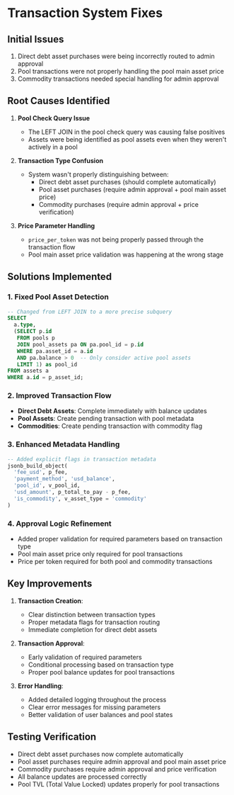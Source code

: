 # Transaction System Fixes

## Initial Issues
1. Direct debt asset purchases were being incorrectly routed to admin approval
2. Pool transactions were not properly handling the pool main asset price
3. Commodity transactions needed special handling for admin approval

## Root Causes Identified
1. **Pool Check Query Issue**
   - The LEFT JOIN in the pool check query was causing false positives
   - Assets were being identified as pool assets even when they weren't actively in a pool

2. **Transaction Type Confusion**
   - System wasn't properly distinguishing between:
     - Direct debt asset purchases (should complete automatically)
     - Pool asset purchases (require admin approval + pool main asset price)
     - Commodity purchases (require admin approval + price verification)

3. **Price Parameter Handling**
   - `price_per_token` was not being properly passed through the transaction flow
   - Pool main asset price validation was happening at the wrong stage

## Solutions Implemented

### 1. Fixed Pool Asset Detection
```sql
-- Changed from LEFT JOIN to a more precise subquery
SELECT 
  a.type,
  (SELECT p.id 
   FROM pools p 
   JOIN pool_assets pa ON pa.pool_id = p.id 
   WHERE pa.asset_id = a.id 
   AND pa.balance > 0  -- Only consider active pool assets
   LIMIT 1) as pool_id
FROM assets a
WHERE a.id = p_asset_id;
```

### 2. Improved Transaction Flow
- **Direct Debt Assets**: Complete immediately with balance updates
- **Pool Assets**: Create pending transaction with pool metadata
- **Commodities**: Create pending transaction with commodity flag

### 3. Enhanced Metadata Handling
```sql
-- Added explicit flags in transaction metadata
jsonb_build_object(
  'fee_usd', p_fee,
  'payment_method', 'usd_balance',
  'pool_id', v_pool_id,
  'usd_amount', p_total_to_pay - p_fee,
  'is_commodity', v_asset_type = 'commodity'
)
```

### 4. Approval Logic Refinement
- Added proper validation for required parameters based on transaction type
- Pool main asset price only required for pool transactions
- Price per token required for both pool and commodity transactions

## Key Improvements
1. **Transaction Creation**:
   - Clear distinction between transaction types
   - Proper metadata flags for transaction routing
   - Immediate completion for direct debt assets

2. **Transaction Approval**:
   - Early validation of required parameters
   - Conditional processing based on transaction type
   - Proper pool balance updates for pool transactions

3. **Error Handling**:
   - Added detailed logging throughout the process
   - Clear error messages for missing parameters
   - Better validation of user balances and pool states

## Testing Verification
- Direct debt asset purchases now complete automatically
- Pool asset purchases require admin approval and pool main asset price
- Commodity purchases require admin approval and price verification
- All balance updates are processed correctly
- Pool TVL (Total Value Locked) updates properly for pool transactions 